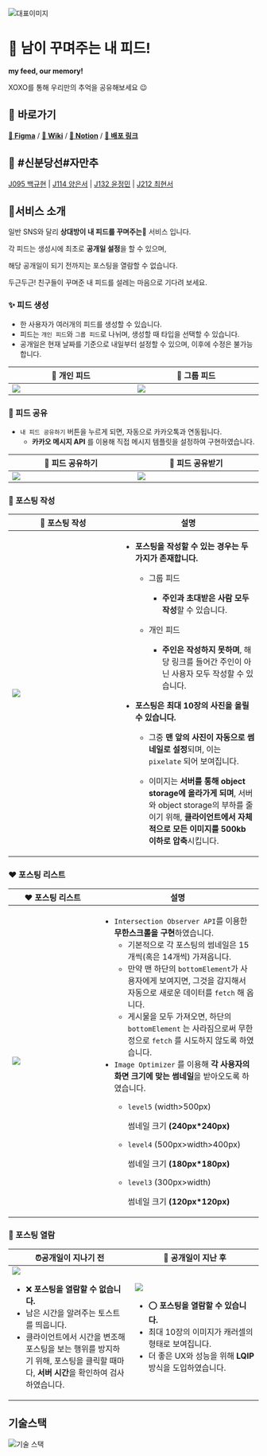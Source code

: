
![대표이미지](https://user-images.githubusercontent.com/58061756/205224750-21562b0f-8430-4a83-90c3-46b095834e60.png)
# 📸 남이 꾸며주는 내 피드!

**my feed, our memory!**

XOXO를 통해 우리만의 추억을 공유해보세요 😉
## 🔗 바로가기

[**🎨 Figma**](https://www.figma.com/file/K0yjvdx9wh8zgwbCCp0m98/web02-xoxo?node-id=0%3A1&t=vBAEWgvNcUjFYlEv-0) / [**📃 Wiki**](https://github.com/boostcampwm-2022/Web02-XOXO/wiki) / [**💭 Notion**](https://www.notion.so/ebf0ede8ade04eb297fa9bb3697984bd) / [**🎄 배포 링크**](http://www.xoxoforyou.me)
## 🚊 #신분당선#자만추

[J095 백규현](https://github.com/edhz8) | [J114 양은서](https://github.com/yess98) | [J132 윤정민](https://github.com/jungmiin) | [J212 최현서](https://github.com/CHOIHYEONSEO)

## 🎄서비스 소개

일반 SNS와 달리 **상대방이 내 피드를 꾸며주는🎨** 서비스 입니다.

각 피드는 생성시에 최초로 **공개일 설정**을 할 수 있으며, 

해당 공개일이 되기 전까지는 포스팅을 열람할 수 없습니다.

두근두근! 친구들이 꾸며준 내 피드를 설레는 마음으로 기다려 보세요.

### ✨ 피드 생성

- 한 사용자가 여러개의 피드를 생성할 수 있습니다.
- 피드는 `개인 피드`와 `그룹 피드`로 나뉘며, 생성할 때 타입을 선택할 수 있습니다.
- 공개일은 현재 날짜를 기준으로 내일부터 설정할 수 있으며, 이후에 수정은 불가능 합니다.

<table>
   <thead>
      <tr>
         <th width="500px">👤 개인 피드</th>
         <th width="500px">👥 그룹 피드</th>
      </tr>
   </thead>
   <tbody>
      <tr width="600px">
         <td>
            <img src="https://user-images.githubusercontent.com/58061756/208254278-38682001-2576-4bde-832a-c7a6d065a3a4.gif">
         </td>
         <td>
            <img src="https://user-images.githubusercontent.com/58061756/208254287-a0e14f1e-829d-4d09-8951-17a477ad1b1e.gif">
       </td>
      </tr>
   </tbody>
</table>

### 🎈 피드 공유

- `내 피드 공유하기` 버튼을 누르게 되면, 자동으로 카카오톡과 연동됩니다.
    - **카카오 메시지 API** 를 이용해 직접 메시지 템플릿을 설정하여 구현하였습니다.
<table>
   <thead>
      <tr>
         <th width="500px">💌 피드 공유하기</th>
         <th width="500px">📮 피드 공유받기</th>
      </tr>
   </thead>
   <tbody>
      <tr width="600px">
         <td>
            <img src="https://user-images.githubusercontent.com/58061756/208255721-a2dc1003-71df-46cf-83cc-97f23742b70e.gif">
         </td>
         <td>
		 <img src="https://user-images.githubusercontent.com/58061756/208255766-1052d4f9-40ed-455e-a31c-d5e3d2e79939.gif">
       </td>
      </tr>
   </tbody>
</table>

### 🎉 포스팅 작성

<table>
   <thead>
      <tr>
         <th width="500px">🎉 포스팅 작성</th>
         <th width="500px">설명</th>
      </tr>
   </thead>
   <tbody>
      <tr width="600px">
         <td>
		 <img src="https://user-images.githubusercontent.com/58061756/208255773-7150f733-b718-41e8-9dce-7eebc37a15fe.gif">
         </td>
         <td>
		 
- **포스팅을 작성할 수 있는 경우는 두가지가 존재합니다.**

    - 그룹 피드
	
        - **주인과 초대받은 사람 모두 작성**할 수 있습니다.
		
    - 개인 피드
	
        - **주인은 작성하지 못하며**, 해당 링크를 들어간 주인이 아닌 사용자 모두 작성할 수 있습니다.
		
- **포스팅은 최대 10장의 사진을 올릴 수 있습니다.**

    - 그중 **맨 앞의 사진이 자동으로 썸네일로 설정**되며, 이는 `pixelate` 되어 보여집니다.
	
    - 이미지는 **서버를 통해 object storage에 올라가게 되며**, 서버와 object storage의 부하를 줄이기 위해, **클라이언트에서 자체적으로 모든 이미지를 500kb 이하로 압축**시킵니다.
       </td>
      </tr>
   </tbody>
</table>

### ♥ 포스팅 리스트

<table>
   <thead>
      <tr>
         <th width="500px">♥ 포스팅 리스트</th>
         <th width="500px">설명</th>
      </tr>
   </thead>
   <tbody>
      <tr width="600px">
         <td>
		 <img src="https://user-images.githubusercontent.com/58061756/208255839-98b7914d-9c39-4ef3-a24d-31aa5d2df9a1.gif">
         </td>
         <td>

- `Intersection Observer API`를 이용한 **무한스크롤을 구현**하였습니다.
    - 기본적으로 각 포스팅의 썸네일은 15개씩(혹은 14개씩) 가져옵니다.
    - 만약 맨 하단의 `bottomElement`가 사용자에게 보여지면, 그것을 감지해서 자동으로 새로운 데이터를 `fetch` 해 옵니다.
    - 게시물을 모두 가져오면, 하단의 `bottomElement` 는 사라짐으로써 무한정으로 `fetch` 를 시도하지 않도록 하였습니다.
- `Image Optimizer` 를 이용해 **각 사용자의 화면 크기에 맞는 썸네일**을 받아오도록 하였습니다.
    - `level5` (width>500px)
        
        썸네일 크기 **(240px*240px)**
        
    - `level4` (500px>width>400px)
        
        썸네일 크기 **(180px*180px)**
        
    - `level3` (300px>width)
        
        썸네일 크기 **(120px*120px)**

       </td>
      </tr>
   </tbody>
</table>


### 🎁 포스팅 열람

<table>
   <thead>
      <tr>
         <th width="500px">⏰공개일이 지나기 전</th>
         <th width="500px">🤩 공개일이 지난 후</th>
      </tr>
   </thead>
   <tbody>
      <tr width="600px">
         <td>

<img src="https://user-images.githubusercontent.com/58061756/208255976-de32bb41-4f47-4292-b26b-0b1370713f93.gif">

- ❌ **포스팅을 열람할 수 없습니다.**
- 남은 시간을 알려주는 토스트를 띄웁니다.
- 클라이언트에서 시간을 변조해 포스팅을 보는 행위를 방지하기 위해, 포스팅을 클릭할 때마다, **서버 시간**을 확인하여 검사하였습니다.
</td>	 
<td>

<img src="https://user-images.githubusercontent.com/58061756/208255923-d8dbb915-8c1c-4ffa-8ce5-5f63481a4060.gif">

- ⭕ **포스팅을 열람할 수 있습니다.**
- 최대 10장의 이미지가 캐러셀의 형태로 보여집니다.
- 더 좋은 UX와 성능을 위해 **LQIP**방식을 도입하였습니다.
       </td>
      </tr>
   </tbody>
</table>


## 기술스택

![기술 스택](https://user-images.githubusercontent.com/58061756/205233670-e0641372-a713-45fc-b4ab-b5bbdef31d42.png)
